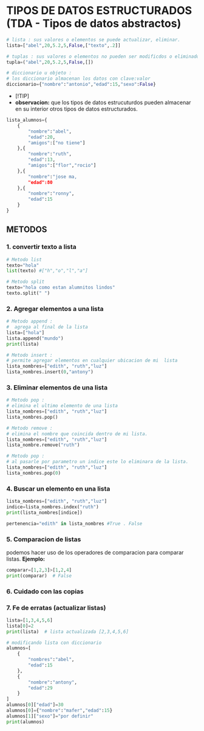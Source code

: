 # TIPOS DE DATOS ESTRUCTURADOS (TDA - Tipos de datos abstractos)
```python
# lista : sus valores o elementos se puede actualizar, eliminar.
lista=["abel",20,5.2,5,False,["texto",.2]]

# tuplas : sus valores o elementos no pueden ser modificdos o eliminados.
tupla=("abel",20,5.2,5,False,[])

# diccionario u objeto :
# los diccionario almacenan los datos con clave:valor 
diccionario={"nombre":"antonio","edad":15,"sexo":False}
```
- [!TIP]
- **observacion:** que los tipos de datos estrucuturdos pueden almacenar en su interior otros tipos de datos estructurados.

```python
lista_alumnos={
    {
        "nombre":"abel",
        "edad":20,
        "amigos":["no tiene"]
    },{
        "nombre":"ruth",
        "edad":13,
        "amigos":["flor","rocio"]
    },{
        "nombre":"jose ma,
        "edad":80
    },{
        "nombre":"ronny",
        "edad":15
    }
}
```
## METODOS
### 1. convertir texto a lista
```python
# Metodo list
texto="hola"
list(texto) #["h","o","l","a"]

# Metodo split
texto="hola como estan alumnitos lindos"
texto.split(" ")
```
### 2. Agregar elementos a una lista
```python
# Metodo append :
#  agrega al final de la lista
lista=["hola"]
lista.append("mundo")
print(lista)

# Metodo insert :
# permite agregar elementos en cualquier ubicacion de mi  lista
lista_nombres=["edith", "ruth","luz"]
lista_nombres.insert(0,"antony")
```
### 3. Eliminar elementos de una lista
```python
# Metodo pop :
# elimina el ultimo elemento de una lista
lista_nombres=["edith", "ruth","luz"]
lista_nombres.pop()

# Metodo remove :
# elimina el nombre que coincida dentro de mi lista.
lista_nombres=["edith", "ruth","luz"]
lista_nombre.remove("ruth")

# Metodo pop : 
# al pasarle por parametro un indice este lo eliminara de la lista.
lista_nombres=["edith", "ruth","luz"]
lista_nombres.pop(0)
```
### 4. Buscar un elemento en una lista
```python
lista_nombres=["edith", "ruth","luz"]
indice=lista_nombres.index("ruth")
print(lista_nombres[indice])

pertenencia="edith" in lista_nombres #True . False
```
### 5. Comparacion de listas
podemos hacer uso de los operadores de comparacion para comparar listas.
**Ejemplo:**
```python
comparar=[1,2,3]>[1,2,4]
print(comparar)  # False
```
### 6. Cuidado con las copias

### 7. Fe de erratas (actualizar listas)
```python
lista=[1,3,4,5,6]
lista[0]=2
print(lista)  # lista actualizada [2,3,4,5,6]

# modificando lista con diccionario
alumnos=[
    {
        "nombres":"abel",
        "edad":15
    },
    {
        "nombre":"antony",
        "edad":29
    }
]
alumnos[0]["edad"]=30
alumnos[0]={"nombre":"mafer","edad":15}
alumnos[1]["sexo"]="por definir"
print(alumnos)
```